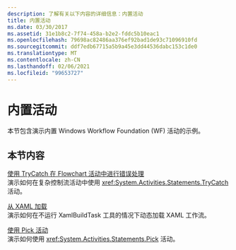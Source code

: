 ```yaml
---
description: 了解有关以下内容的详细信息：内置活动
title: 内置活动
ms.date: 03/30/2017
ms.assetid: 31e1b8c2-7f74-458a-b2e2-fddc5b10eac1
ms.openlocfilehash: 79698ac82486aa376ef92bad1de93c71096910fd
ms.sourcegitcommit: ddf7edb67715a5b9a45e3dd44536dabc153c1de0
ms.translationtype: MT
ms.contentlocale: zh-CN
ms.lasthandoff: 02/06/2021
ms.locfileid: "99653727"
---
```

# <a name="built-in-activities"></a>内置活动

本节包含演示内置 Windows Workflow Foundation (WF) 活动的示例。

## <a name="in-this-section"></a>本节内容

[使用 TryCatch 在 Flowchart 活动中进行错误处理](fault-handling-in-a-flowchart-activity-using-trycatch.md)\
演示如何在复杂控制流活动中使用 <xref:System.Activities.Statements.TryCatch> 活动。

[从 XAML 加载](load-from-xaml.md)\
演示如何在不运行 XamlBuildTask 工具的情况下动态加载 XAML 工作流。

[使用 Pick 活动](using-the-pick-activity.md)\
演示如何使用 <xref:System.Activities.Statements.Pick> 活动。
